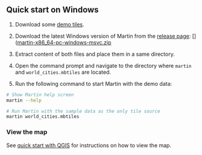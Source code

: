 ## Quick start on Windows

1. Download some [demo tiles](https://github.com/maplibre/martin/blob/main/tests/fixtures/mbtiles/world_cities.mbtiles).

2. Download the latest Windows version of Martin from
   the [release page](https://github.com/maplibre/martin/releases):  []([martin-x86_64-pc-windows-msvc.zip](https://github.com/maplibre/martin/releases/latest/download/martin-x86_64-pc-windows-msvc.zip)

3. Extract content of both files and place them in a same directory.

4. Open the command prompt and navigate to the directory where `martin` and `world_cities.mbtiles` are located.

5. Run the following command to start Martin with the demo data:

```bash
# Show Martin help screen
martin --help

# Run Martin with the sample data as the only tile source
martin world_cities.mbtiles
```

### View the map

See [quick start with QGIS](quick-start-qgis.md) for instructions on how to view the map.
